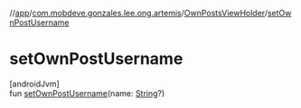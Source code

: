 //[app](../../../index.md)/[com.mobdeve.gonzales.lee.ong.artemis](../index.md)/[OwnPostsViewHolder](index.md)/[setOwnPostUsername](set-own-post-username.md)

# setOwnPostUsername

[androidJvm]\
fun [setOwnPostUsername](set-own-post-username.md)(name: [String](https://kotlinlang.org/api/latest/jvm/stdlib/kotlin/-string/index.html)?)
